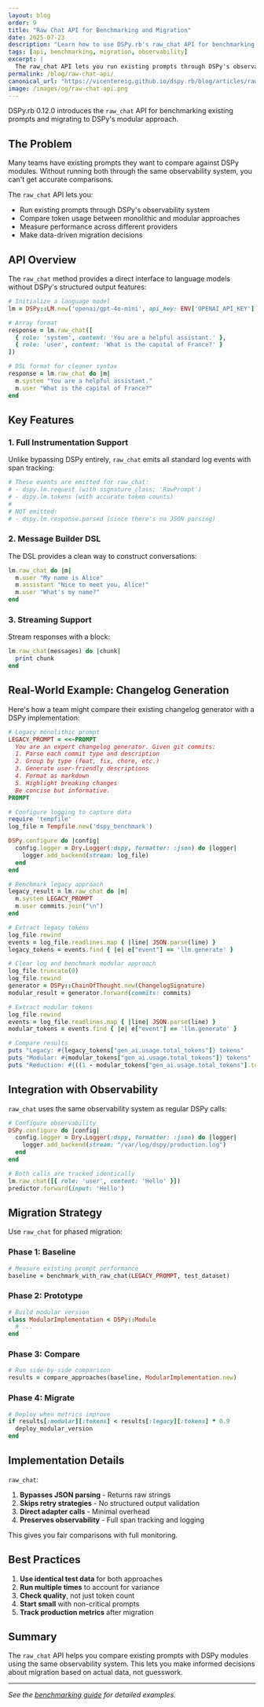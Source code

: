 ```yaml
---
layout: blog
order: 9
title: "Raw Chat API for Benchmarking and Migration"
date: 2025-07-23
description: "Learn how to use DSPy.rb's raw_chat API for benchmarking monolithic prompts and migrating to modular implementations"
tags: [api, benchmarking, migration, observability]
excerpt: |
  The raw_chat API lets you run existing prompts through DSPy's observability system to compare token usage and performance against modular implementations.
permalink: /blog/raw-chat-api/
canonical_url: "https://vicentereig.github.io/dspy.rb/blog/articles/raw-chat-api/"
image: /images/og/raw-chat-api.png
---
```


DSPy.rb 0.12.0 introduces the `raw_chat` API for benchmarking existing prompts and migrating to DSPy's modular approach.

## The Problem

Many teams have existing prompts they want to compare against DSPy modules. Without running both through the same observability system, you can't get accurate comparisons.

The `raw_chat` API lets you:
- Run existing prompts through DSPy's observability system
- Compare token usage between monolithic and modular approaches
- Measure performance across different providers
- Make data-driven migration decisions

## API Overview

The `raw_chat` method provides a direct interface to language models without DSPy's structured output features:

```ruby
# Initialize a language model
lm = DSPy::LM.new('openai/gpt-4o-mini', api_key: ENV['OPENAI_API_KEY'])

# Array format
response = lm.raw_chat([
  { role: 'system', content: 'You are a helpful assistant.' },
  { role: 'user', content: 'What is the capital of France?' }
])

# DSL format for cleaner syntax
response = lm.raw_chat do |m|
  m.system "You are a helpful assistant."
  m.user "What is the capital of France?"
end
```

## Key Features

### 1. Full Instrumentation Support

Unlike bypassing DSPy entirely, `raw_chat` emits all standard log events with span tracking:

```ruby
# These events are emitted for raw_chat:
# - dspy.lm.request (with signature_class: 'RawPrompt')
# - dspy.lm.tokens (with accurate token counts)
# 
# NOT emitted:
# - dspy.lm.response.parsed (since there's no JSON parsing)
```

### 2. Message Builder DSL

The DSL provides a clean way to construct conversations:

```ruby
lm.raw_chat do |m|
  m.user "My name is Alice"
  m.assistant "Nice to meet you, Alice!"
  m.user "What's my name?"
end
```

### 3. Streaming Support

Stream responses with a block:

```ruby
lm.raw_chat(messages) do |chunk|
  print chunk
end
```

## Real-World Example: Changelog Generation

Here's how a team might compare their existing changelog generator with a DSPy implementation:

```ruby
# Legacy monolithic prompt
LEGACY_PROMPT = <<~PROMPT
  You are an expert changelog generator. Given git commits:
  1. Parse each commit type and description
  2. Group by type (feat, fix, chore, etc.)
  3. Generate user-friendly descriptions
  4. Format as markdown
  5. Highlight breaking changes
  Be concise but informative.
PROMPT

# Configure logging to capture data
require 'tempfile'
log_file = Tempfile.new('dspy_benchmark')

DSPy.configure do |config|
  config.logger = Dry.Logger(:dspy, formatter: :json) do |logger|
    logger.add_backend(stream: log_file)
  end
end

# Benchmark legacy approach
legacy_result = lm.raw_chat do |m|
  m.system LEGACY_PROMPT
  m.user commits.join("\n")
end

# Extract legacy tokens
log_file.rewind
events = log_file.readlines.map { |line| JSON.parse(line) }
legacy_tokens = events.find { |e| e["event"] == 'llm.generate' }

# Clear log and benchmark modular approach
log_file.truncate(0)
log_file.rewind
generator = DSPy::ChainOfThought.new(ChangelogSignature)
modular_result = generator.forward(commits: commits)

# Extract modular tokens
log_file.rewind
events = log_file.readlines.map { |line| JSON.parse(line) }
modular_tokens = events.find { |e| e["event"] == 'llm.generate' }

# Compare results
puts "Legacy: #{legacy_tokens["gen_ai.usage.total_tokens"]} tokens"
puts "Modular: #{modular_tokens["gen_ai.usage.total_tokens"]} tokens"
puts "Reduction: #{((1 - modular_tokens["gen_ai.usage.total_tokens"].to_f / legacy_tokens["gen_ai.usage.total_tokens"]) * 100).round(2)}%"
```

## Integration with Observability

`raw_chat` uses the same observability system as regular DSPy calls:

```ruby
# Configure observability
DSPy.configure do |config|
  config.logger = Dry.Logger(:dspy, formatter: :json) do |logger|
    logger.add_backend(stream: "/var/log/dspy/production.log")
  end
end

# Both calls are tracked identically
lm.raw_chat([{ role: 'user', content: 'Hello' }])
predictor.forward(input: 'Hello')
```

## Migration Strategy

Use `raw_chat` for phased migration:

### Phase 1: Baseline
```ruby
# Measure existing prompt performance
baseline = benchmark_with_raw_chat(LEGACY_PROMPT, test_dataset)
```

### Phase 2: Prototype
```ruby
# Build modular version
class ModularImplementation < DSPy::Module
  # ...
end
```

### Phase 3: Compare
```ruby
# Run side-by-side comparison
results = compare_approaches(baseline, ModularImplementation.new)
```

### Phase 4: Migrate
```ruby
# Deploy when metrics improve
if results[:modular][:tokens] < results[:legacy][:tokens] * 0.9
  deploy_modular_version
end
```

## Implementation Details

`raw_chat`:

1. **Bypasses JSON parsing** - Returns raw strings
2. **Skips retry strategies** - No structured output validation
3. **Direct adapter calls** - Minimal overhead
4. **Preserves observability** - Full span tracking and logging

This gives you fair comparisons with full monitoring.

## Best Practices

1. **Use identical test data** for both approaches
2. **Run multiple times** to account for variance
3. **Check quality**, not just token count
4. **Start small** with non-critical prompts
5. **Track production metrics** after migration

## Summary

The `raw_chat` API helps you compare existing prompts with DSPy modules using the same observability system. This lets you make informed decisions about migration based on actual data, not guesswork.

---

*See the [benchmarking guide](/docs/optimization/benchmarking-raw-prompts/) for detailed examples.*